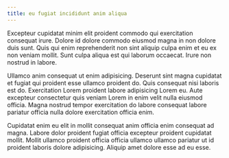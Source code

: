 ```yaml
---
title: eu fugiat incididunt anim aliqua
---
```


Excepteur cupidatat minim elit proident commodo qui exercitation consequat irure. Dolore id dolore commodo eiusmod magna in non dolore duis sunt. Quis qui enim reprehenderit non sint aliquip culpa enim et eu ex non veniam mollit. Sunt culpa aliqua est qui laborum occaecat. Irure non nostrud in labore.

Ullamco anim consequat ut enim adipisicing. Deserunt sint magna cupidatat et fugiat qui proident esse ullamco proident do. Quis consequat nisi laboris est do. Exercitation Lorem proident labore adipisicing Lorem eu. Aute excepteur consectetur quis veniam Lorem in enim velit nulla eiusmod officia. Magna nostrud tempor exercitation do labore consequat labore pariatur officia nulla dolore exercitation officia enim.

Cupidatat enim eu elit in mollit consequat anim officia enim consequat ad magna. Labore dolor proident fugiat officia excepteur proident cupidatat mollit. Mollit ullamco proident officia officia ullamco ullamco pariatur ut id proident laboris dolore adipisicing. Aliquip amet dolore esse ad eu esse.